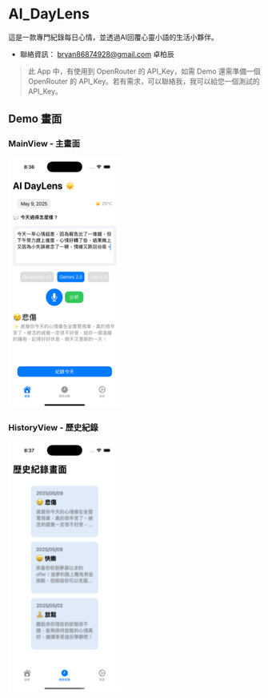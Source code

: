 # AI_DayLens
這是一款專門紀錄每日心情，並透過AI回覆心靈小語的生活小夥伴。

- 聯絡資訊： bryan86874928@gmail.com 卓柏辰
> 此 App 中，有使用到 OpenRouter 的 API_Key，如需 Demo 還需準備一個 OpenRouter 的 API_Key。若有需求，可以聯絡我，我可以給您一個測試的 API_Key。


## Demo 畫面

### MainView - 主畫面
<img src="./assets/images/MainView.png" height="500" width="225">

### HistoryView - 歷史紀錄
<img src="./assets/images/historyView.png" height="500" width="225">